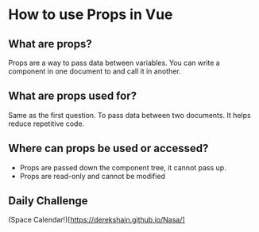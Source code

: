 # How to use Props in Vue

## What are props?

Props are a way to pass data between variables. You can write a component in one document to and call it in another.

## What are props used for?

Same as the first question. To pass data between two documents. It helps reduce repetitive code. 

## Where can props be used or accessed?

* Props are passed down the component tree, it cannot pass up. 
* Props are read-only and cannot be modified

## Daily Challenge

(Space Calendar!)[https://derekshain.github.io/Nasa/]